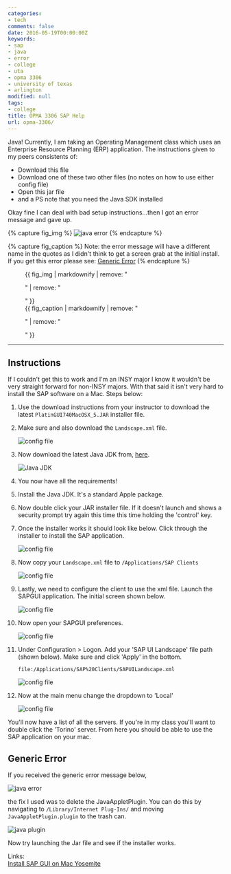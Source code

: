 ```yaml
---
categories:
- tech
comments: false
date: 2016-05-19T00:00:00Z
keywords:
- sap
- java
- error
- college
- uta
- opma 3306
- university of texas
- arlington
modified: null
tags:
- college
title: OPMA 3306 SAP Help
url: opma-3306/
---
```


Java! Currently, I am taking an Operating Management class which uses an Enterprise Resource Planning (ERP) application. The instructions given to my peers consistents of:

* Download this file
* Download one of these two other files (no notes on how to use either config file)
* Open this jar file
* and a PS note that you need the Java SDK installed

Okay fine I can deal with bad setup instructions...then I got an error message and gave up.

{% capture fig_img %}
![java error](/images/2016-05-19/jarjarjar.png)
{% endcapture %}

{% capture fig_caption %}
Note: the error message will have a different name in the quotes as I didn't think to get a screen grab at the initial install. If you get this error please see: [Generic Error](#generic-error)
{% endcapture %}

<figure>
  {{ fig_img | markdownify | remove: "<p>" | remove: "</p>" }}
  <figcaption>{{ fig_caption | markdownify | remove: "<p>" | remove: "</p>" }}</figcaption>
</figure>

---

## Instructions

If I couldn't get this to work and I'm an INSY major I know it wouldn't be very straight forward for non-INSY majors. With that said it isn't very hard to install the SAP software on a Mac. Steps below:

1. Use the download instructions from your instructor to download the latest `PlatinGUI740MacOSX_5.JAR` installer file.

1. Make sure and also download the `Landscape.xml` file.

    ![config file](/images/2016-05-19/config-file.png)

1. Now download the latest Java JDK from, [here](http://www.oracle.com/technetwork/java/javase/downloads/jdk8-downloads-2133151.html).

    ![Java JDK](/images/2016-05-19/java-jdk.png)

1. You now have all the requirements!

1. Install the Java JDK. It's a standard Apple package.

1. Now double click your JAR installer file. If it doesn't launch and shows a security prompt try again this time this time holding the 'control' key.

1. Once the installer works it should look like below. Click through the installer to install the SAP application.

    ![config file](/images/2016-05-19/sap-installer.png)

1. Now copy your `Landscape.xml` file to `/Applications/SAP Clients`

    ![config file](/images/2016-05-19/copy-config-file.png)

1. Lastly, we need to configure the client to use the xml file. Launch the SAPGUI application. The initial screen shown below.

    ![config file](/images/2016-05-19/first-screen.png)

1. Now open your SAPGUI preferences.

    ![config file](/images/2016-05-19/app-prefs.png)

1. Under Configuration > Logon. Add your 'SAP UI Landscape' file path (shown below). Make sure and click 'Apply' in the bottom.

    ```
    file:/Applications/SAP%20Clients/SAPUILandscape.xml
    ```

    ![config file](/images/2016-05-19/pref-setup.png)

1. Now at the main menu change the dropdown to 'Local'

    ![config file](/images/2016-05-19/dropdown.png)

You'll now have a list of all the servers. If you're in my class you'll want to double click the 'Torino' server. From here you should be able to use the SAP application on your mac.



## Generic Error
If you received the generic error message below,

![java error](/images/2016-05-19/jarjarjar.png)

the fix I used was to delete the JavaAppletPlugin. You can do this by navigating to `/Library/Internet Plug-Ins/` and moving `JavaAppletPlugin.plugin` to the trash can.

![java plugin](/images/2016-05-19/plugin-path.png)

Now try launching the Jar file and see if the installer works.

Links:  
[Install SAP GUI on Mac Yosemite](http://scn.sap.com/community/gui/blog/2015/04/25/steps-to-install-sap-gui-on-mac-yosemite)
